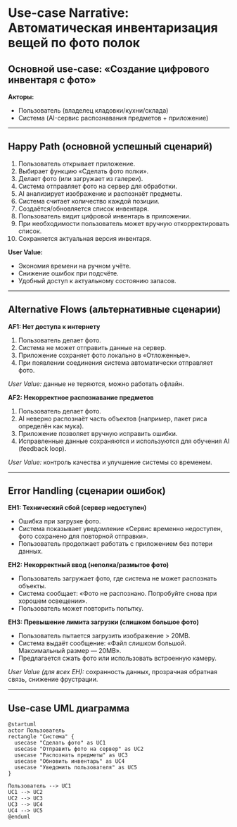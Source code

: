 # Use-case Narrative: Автоматическая инвентаризация вещей по фото полок  

## Основной use-case: «Создание цифрового инвентаря с фото»  
**Акторы:**  
- Пользователь (владелец кладовки/кухни/склада)  
- Система (AI-сервис распознавания предметов + приложение)  

---

## Happy Path (основной успешный сценарий)  
1. Пользователь открывает приложение.  
2. Выбирает функцию «Сделать фото полки».  
3. Делает фото (или загружает из галереи).  
4. Система отправляет фото на сервер для обработки.  
5. AI анализирует изображение и распознаёт предметы.  
6. Система считает количество каждой позиции.  
7. Создаётся/обновляется список инвентаря.  
8. Пользователь видит цифровой инвентарь в приложении.  
9. При необходимости пользователь может вручную откорректировать список.  
10. Сохраняется актуальная версия инвентаря.  

**User Value:**  
- Экономия времени на ручном учёте.  
- Снижение ошибок при подсчёте.  
- Удобный доступ к актуальному состоянию запасов.  

---

## Alternative Flows (альтернативные сценарии)  

**AF1: Нет доступа к интернету**  
1. Пользователь делает фото.  
2. Система не может отправить данные на сервер.  
3. Приложение сохраняет фото локально в «Отложенные».  
4. При появлении соединения система автоматически отправляет фото.  

*User Value:* данные не теряются, можно работать офлайн.  

**AF2: Некорректное распознавание предметов**  
1. Пользователь делает фото.  
2. AI неверно распознаёт часть объектов (например, пакет риса определён как мука).  
3. Приложение позволяет вручную исправить ошибки.  
4. Исправленные данные сохраняются и используются для обучения AI (feedback loop).  

*User Value:* контроль качества и улучшение системы со временем.  

---

## Error Handling (сценарии ошибок)  

**EH1: Технический сбой (сервер недоступен)**  
- Ошибка при загрузке фото.  
- Система показывает уведомление «Сервис временно недоступен, фото сохранено для повторной отправки».  
- Пользователь продолжает работать с приложением без потери данных.  

**EH2: Некорректный ввод (неполка/размытое фото)**  
- Пользователь загружает фото, где система не может распознать объекты.  
- Система сообщает: «Фото не распознано. Попробуйте снова при хорошем освещении».  
- Пользователь может повторить попытку.  

**EH3: Превышение лимита загрузки (слишком большое фото)**  
- Пользователь пытается загрузить изображение > 20MB.  
- Система выдаёт сообщение: «Файл слишком большой. Максимальный размер — 20MB».  
- Предлагается сжать фото или использовать встроенную камеру.  

*User Value (для всех EH):* сохранность данных, прозрачная обратная связь, снижение фрустрации.  

---

## Use-case UML диаграмма  

```plantuml
@startuml
actor Пользователь
rectangle "Система" {
  usecase "Сделать фото" as UC1
  usecase "Отправить фото на сервер" as UC2
  usecase "Распознать предметы" as UC3
  usecase "Обновить инвентарь" as UC4
  usecase "Уведомить пользователя" as UC5
}

Пользователь --> UC1
UC1 --> UC2
UC2 --> UC3
UC3 --> UC4
UC4 --> UC5
@enduml
